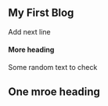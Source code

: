 ## My First Blog


Add next line

#### More heading

Some random text to check

## One mroe heading
